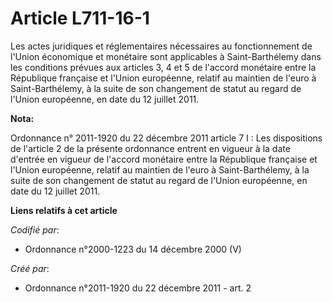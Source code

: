 # Article L711-16-1

Les actes juridiques et réglementaires nécessaires au fonctionnement de l'Union économique et monétaire sont applicables à
Saint-Barthélemy dans les conditions prévues aux articles 3, 4 et 5 de l'accord monétaire entre la République française et
l'Union européenne, relatif au maintien de l'euro à Saint-Barthélemy, à la suite de son changement de statut au regard de
l'Union européenne, en date du 12 juillet 2011.

**Nota:**

Ordonnance n° 2011-1920 du 22 décembre 2011 article 7 I : Les dispositions de l'article 2 de la présente ordonnance entrent
en vigueur à la date d'entrée en vigueur de l'accord monétaire entre la République française et l'Union européenne, relatif
au maintien de l'euro à Saint-Barthélemy, à la suite de son changement de statut au regard de l'Union européenne, en date du
12 juillet 2011.

**Liens relatifs à cet article**

_Codifié par_:

  - Ordonnance n°2000-1223 du 14 décembre 2000 (V)

_Créé par_:

  - Ordonnance n°2011-1920 du 22 décembre 2011 - art. 2
